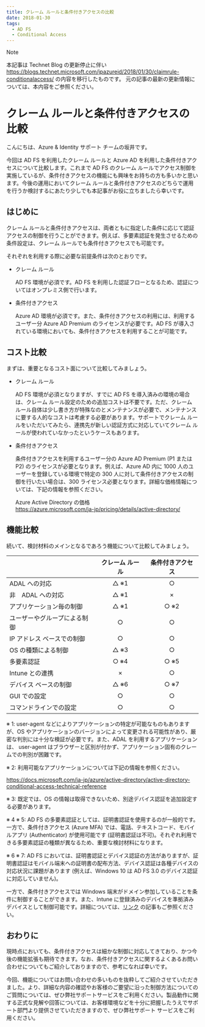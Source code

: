 ```yaml
---
title: クレーム ルールと条件付きアクセスの比較
date: 2018-01-30
tags:
  - AD FS
  - Conditional Access
---
```


> [!NOTE]
> 本記事は Technet Blog の更新停止に伴い https://blogs.technet.microsoft.com/jpazureid/2018/01/30/claimrule-conditionalaccess/ の内容を移行したものです。
> 元の記事の最新の更新情報については、本内容をご参照ください。

# クレーム ルールと条件付きアクセスの比較

こんにちは、Azure & Identity サポート チームの坂井です。

今回は AD FS を利用したクレーム ルールと Azure AD を利用した条件付きアクセスについて比較します。これまで AD FS のクレーム ルールでアクセス制御を実施しているが、条件付きアクセスの機能にも興味をお持ちの方も多いかと思います。今後の運用においてクレーム ルールと条件付きアクセスのどちらで運用を行うか検討するにあたり少しでも本記事がお役に立ちましたら幸いです。

## はじめに

クレーム ルールと条件付きアクセスは、両者ともに指定した条件に応じて認証アクセスの制御を行うことができます。例えば、多要素認証を発生させるための条件設定は、クレーム ルールでも条件付きアクセスでも可能です。

それぞれを利用する際に必要な前提条件は次のとおりです。

- クレーム ルール

    AD FS 環境が必須です。AD FS を利用した認証フローとなるため、認証についてはオンプレミス側で行います。

- 条件付きアクセス

    Azure AD 環境が必須です。また、条件付きアクセスの利用には、利用するユーザー分 Azure AD Premium のライセンスが必要です。AD FS が導入されている環境においても、条件付きアクセスを利用することが可能です。

## コスト比較

まずは、重要となるコスト面について比較してみましょう。

- クレーム ルール

    AD FS 環境が必須となりますが、すでに AD FS を導入済みの環境の場合は、クレーム ルール設定のための追加コストは不要です。ただ、クレーム ルール自体は少し書き方が特殊なのとメンテナンスが必要で、メンテナンスに要する人的なコストは考慮する必要があります。サポートでクレーム ルールをいただいてみたら、連携先が新しい認証方式に対応していてクレーム ルールが使われていなかったというケースもあります。

- 条件付きアクセス

    条件付きアクセスを利用するユーザー分の Azure AD Premium (P1 または P2) のライセンスが必要となります。例えば、Azure AD 内に 1000 人のユーザーを登録している環境で特定の 300 人に対して条件付きアクセスの制御を行いたい場合は、300 ライセンス必要となります。詳細な価格情報については、下記の情報を参照ください。

    Azure Active Directory の価格  
    https://azure.microsoft.com/ja-jp/pricing/details/active-directory/

## 機能比較

続いて、検討材料のメインとなるであろう機能について比較してみましょう。

||クレーム ルール|条件付きアクセス|
|----|:----:|:----:|
|ADAL への対応|△ ※1|○|
|非　ADAL への対応|△ ※1|×|
|アプリケーション毎の制御|△ ※1|○ ※2|
|ユーザーやグループによる制御|○|○|
|IP アドレス ベースでの制御|○|○|
|OS の種類による制御|△ ※3|○|
|多要素認証|○ ※4|○ ※5|
|Intune との連携|×|○|
|デバイス ベースの制御|△ ※6|○ ※7|
|GUI での設定|○|○|
|コマンドラインでの設定|○|○|

※ 1: user-agent などによりアプリケーションの特定が可能なものもありますが、OS  やアプリケーションのバージョンによって変更される可能性があり、厳密な判別には十分な検証が必要です。また、ADAL を利用するアプリケーションは、 user-agent はブラウザーと区別が付かず、アプリケーション固有のクレームでの判別が困難です。

※ 2: 利用可能なアプリケーションについては下記の情報を参照ください。

https://docs.microsoft.com/ja-jp/azure/active-directory/active-directory-conditional-access-technical-reference

※ 3: 既定では、OS の情報は取得できないため、別途デバイス認証を追加設定する必要があります。

※ 4 ※ 5: AD FS の多要素認証としては、証明書認証を使用するのが一般的です。一方で、条件付きアクセス (Azure MFA) では、電話、テキストコード、モバイルアプリ (Authenticator) が使用可能です (証明書認証は不可)。それぞれ利用できる多要素認証の種類が異なるため、重要な検討材料になります。

※ 6 ※ 7: AD FS においては、証明書認証とデバイス認証の方法がありますが、証明書認証はモバイル端末への証明書の配布方法、デバイス認証は各種デバイスの対応状況に課題があります (例えば、Windows 10 は AD FS 3.0 のデバイス認証に対応していません)。

一方で、条件付きアクセスでは Windows 端末がドメイン参加していることを条件に制御することができます。また、Intune に登録済みのデバイスを準拠済みデバイスとして制御可能です。詳細については、[リンク](https://blogs.technet.microsoft.com/jpazureid/2018/01/25/device_access/) の記事もご参照ください。

## おわりに

現時点においても、条件付きアクセスは細かな制御に対応してきており、かつ今後の機能拡張も期待できます。なお、条件付きアクセスに関するよくあるお問い合わせについてもご紹介しておりますので、参考になれば幸いです。

今回、機能についてはお問い合わせの多いものを抜粋してご紹介させていただきました。より、詳細な内容の確認やお客様のご要望に沿った制御方法についてのご質問については、ぜひ弊社サポートサービスをご利用ください。製品動作に関する正式な見解や回答については、お客様環境などを十分に把握したうえでサポート部門より提供させていただきますので、ぜひ弊社サポート サービスをご利用ください。

